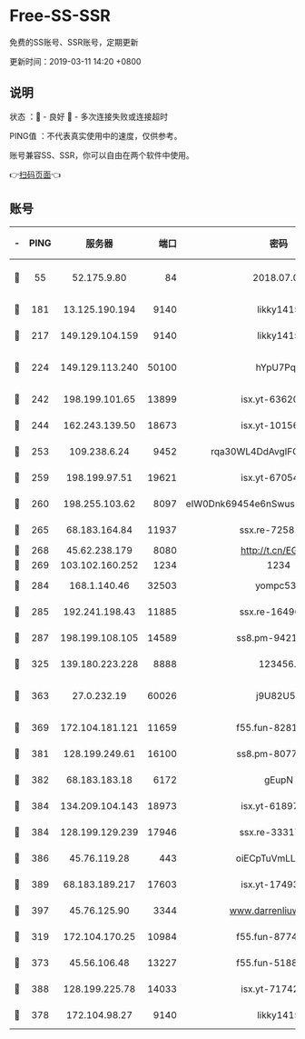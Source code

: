 # Free-SS-SSR

免费的SS账号、SSR账号，定期更新

更新时间：2019-03-11 14:20 +0800

## 说明

状态     ：🙂 - 良好 🙁 - 多次连接失败或连接超时

PING值   ：不代表真实使用中的速度，仅供参考。

账号兼容SS、SSR，你可以自由在两个软件中使用。

👉[扫码页面](https://liesauer.github.io/Free-SS-SSR/)👈

## 账号

|-|PING|服务器|端口|密码|加密方式|区域|
|:----:|:----:|:-----:|-----:|:----:|:----:|:----:|
|🙂|55|52.175.9.80|84|2018.07.07|chacha20-ietf-poly1305|HK|
|🙂|181|13.125.190.194|9140|likky1415|aes-256-cfb|KR|
|🙂|217|149.129.104.159|9140|likky1415|aes-256-cfb|HK|
|🙂|224|149.129.113.240|50100|hYpU7PqP|chacha20-ietf-poly1305|CN|
|🙂|242|198.199.101.65|13899|isx.yt-63620378|aes-256-cfb|US|
|🙂|244|162.243.139.50|18673|isx.yt-10156175|aes-256-cfb|US|
|🙂|253|109.238.6.24|9452|rqa30WL4DdAvgIFG6Fs3znzTa|aes-256-cfb|FR|
|🙂|259|198.199.97.51|19621|isx.yt-67054944|aes-256-cfb|US|
|🙂|260|198.255.103.62|8097|eIW0Dnk69454e6nSwuspv9DmS201tQ0D|aes-256-cfb|US|
|🙂|265|68.183.164.84|11937|ssx.re-72581382|aes-256-cfb|US|
|🙂|268|45.62.238.179|8080|http://t.cn/EGJIyrl|rc4-md5|CA|
|🙂|269|103.102.160.252|1234|1234|rc4-md5|JP|
|🙂|284|168.1.140.46|32503|yompc535|aes-256-cfb|AU|
|🙂|285|192.241.198.43|11885|ssx.re-16496938|aes-256-cfb|US|
|🙂|287|198.199.108.105|14589|ss8.pm-94215844|aes-256-cfb|US|
|🙂|325|139.180.223.228|8888|123456..|aes-256-cfb|JP|
|🙂|363|27.0.232.19|60026|j9U82U53|xchacha20-ietf-poly1305|HK|
|🙂|369|172.104.181.121|11659|f55.fun-82812137|aes-256-cfb|SG|
|🙂|381|128.199.249.61|16100|ss8.pm-80771462|aes-256-cfb|SG|
|🙂|382|68.183.183.18|6172|gEupN|aes-256-cfb|SG|
|🙂|384|134.209.104.143|18973|isx.yt-61897203|aes-256-cfb|SG|
|🙂|384|128.199.129.239|17946|ssx.re-33317571|aes-256-cfb|SG|
|🙂|386|45.76.119.28|443|oiECpTuVmLLxk4Ts|aes-256-cfb|AU|
|🙂|389|68.183.189.217|17603|isx.yt-17493612|aes-256-cfb|SG|
|🙂|397|45.76.125.90|3344|www.darrenliuwei.com|aes-256-cfb|AU|
|🙂|319|172.104.170.25|10984|f55.fun-87743875|aes-256-cfb|SG|
|🙂|373|45.56.106.48|13227|f55.fun-51885507|aes-256-cfb|US|
|🙂|388|128.199.225.78|14033|isx.yt-71742892|aes-256-cfb|SG|
|🙁|378|172.104.98.27|9140|likky1415|aes-256-cfb|JP|
